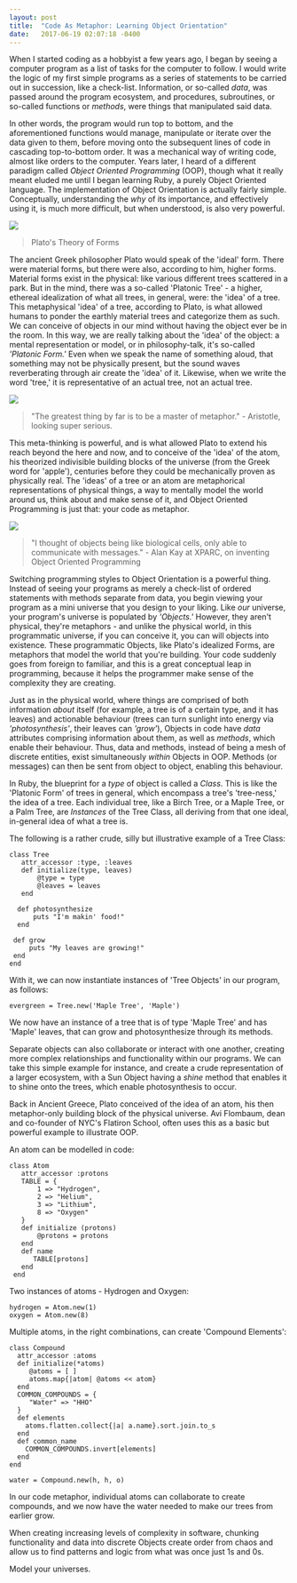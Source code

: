 ```yaml
---
layout: post
title:  "Code As Metaphor: Learning Object Orientation"
date:   2017-06-19 02:07:18 -0400
---
```


When I started coding as a hobbyist a few years ago, I began by seeing a computer program as a list of tasks for the computer to follow. I would write the logic of my first simple programs as a series of statements to be carried out in succession, like a check-list. Information, or so-called *data*, was passed around the program ecosystem, and procedures, subroutines, or so-called functions or *methods*, were things that manipulated said data. 

In other words, the program would run top to bottom, and the aforementioned functions would manage, manipulate or iterate over the data given to them, before moving onto the subsequent lines of code in cascading top-to-bottom order. It was a mechanical way of writing code, almost like orders to the computer. Years later, I heard of a different paradigm called *Object Oriented Programming* (OOP),  though what it really meant eluded me until I began learning Ruby, a purely Object Oriented language. The implementation of Object Orientation is actually fairly simple. Conceptually, understanding the *why* of its importance, and effectively using it, is much more difficult, but when understood, is also very powerful.

![](https://10philosophycm.wikispaces.com/file/view/Platonic%20Forms%202.jpg/387085090/468x348/Platonic%20Forms%202.jpg)
> Plato's Theory of Forms

The ancient Greek philosopher Plato would speak of the 'ideal' form. There were material forms, but there were also, according to him, higher forms. Material forms exist in the physical: like various different trees scattered in a park. But in the mind, there was a so-called 'Platonic Tree' - a higher, ethereal idealization of what all trees, in general, were: the 'idea' of a tree. This metaphysical 'idea' of a tree, according to Plato, is what allowed humans to ponder the earthly material trees and categorize them as such. We can conceive of objects in our mind without having the object ever be in the room. In this way, we are really talking about the 'idea' of the object: a mental representation or model, or in philosophy-talk, it's so-called *'Platonic Form.'* Even when we speak the name of something aloud, that something may not be physically present, but the sound waves reverberating through air create the 'idea' of it. Likewise, when we write the word 'tree,' it is representative of an actual tree, not an actual tree. 

![](http://johnnyholland.org/wp-content/uploads/2011/12/aristotle-header.jpg)
> "The greatest thing by far is to be a master of metaphor." - Aristotle, looking super serious.

This meta-thinking is powerful, and is what allowed Plato to extend his reach beyond the here and now, and to conceive of the 'idea' of the atom, his theorized indivisible building blocks of the universe (from the Greek word for 'apple'), centuries before they could be mechanically proven as physically real. The 'ideas' of a tree or an atom are metaphorical representations of physical things, a way to mentally model the world around us, think about and make sense of it, and Object Oriented Programming is just that: your code as metaphor.

![](http://www.thepositiveencourager.global/wp-content/uploads/2013/05/Alan-kay.jpg)
> "I thought of objects being like biological cells, only able to communicate with messages." - Alan Kay at XPARC, on inventing Object Oriented Programming

Switching programming styles to Object Orientation is a powerful thing. Instead of seeing your programs as merely a check-list of ordered statements with methods separate from data, you begin viewing your program as a mini universe that you design to your liking. Like *our* universe, your program's universe is populated by *'Objects.'* However, they aren't physical, they're metaphors - and unlike the physical world, in this programmatic universe, if you can conceive it, you can will objects into existence. These programmatic Objects, like Plato's idealized Forms, are metaphors that model the world that you're building. Your code suddenly goes from foreign to familiar, and this is a great conceptual leap in programming, because it helps the programmer make sense of the complexity they are creating. 

Just as in the physical world, where things are comprised of both information *about* itself (for example, a tree is of a certain type, and it has leaves) and actionable behaviour (trees can turn sunlight into energy via *'photosynthesis'*, their leaves can *'grow'*), Objects in code have *data* attributes comprising information about them, as well as *methods*, which enable their behaviour. Thus, data and methods, instead of being a mesh of discrete entities, exist simultaneously *within* Objects in OOP. Methods (or messages) can then be sent from object to object, enabling this behaviour. 

In Ruby, the blueprint for a *type* of object is called a *Class*. This is like the 'Platonic Form' of trees in general, which encompass a tree's 'tree-ness,' the idea of a tree. Each individual tree, like a Birch Tree, or a Maple Tree, or a Palm Tree, are *Instances* of the Tree Class, all deriving from that one ideal, in-general idea of what a tree is. 

The following is a rather crude, silly but illustrative example of a Tree Class:

```
class Tree
   attr_accessor :type, :leaves
   def initialize(type, leaves)
       @type = type
       @leaves = leaves
   end

  def photosynthesize
      puts "I'm makin' food!"
  end

 def grow
     puts "My leaves are growing!"
 end
end
```

With it, we can now instantiate instances of 'Tree Objects' in our program, as follows:

```
evergreen = Tree.new('Maple Tree', 'Maple')
```

We now have an instance of a tree that is of type 'Maple Tree' and has 'Maple' leaves, that can grow and photosynthesize through its methods. 

Separate objects can also collaborate or interact with one another, creating more complex relationships and functionality within our programs. We can take this simple example for instance, and create a crude representation of a larger ecosystem, with a Sun Object having a *shine* method that enables it to shine onto the trees, which enable photosynthesis to occur. 

Back in Ancient Greece, Plato conceived of the idea of an atom, his then metaphor-only building block of the physical universe. Avi Flombaum, dean and co-founder of NYC's Flatiron School, often uses this as a basic but powerful example to illustrate OOP. 

An atom can be modelled in code:

```
class Atom
   attr_accessor :protons
   TABLE = {
       1 => "Hydrogen",
       2 => "Helium",
       3 => "Lithium",
       8 => "Oxygen"
   }
   def initialize (protons)
       @protons = protons
   end
   def name
      TABLE[protons]
   end
 end
```

Two instances of atoms - Hydrogen and Oxygen:

```
hydrogen = Atom.new(1)
oxygen = Atom.new(8)
```

Multiple atoms, in the right combinations, can create 'Compound Elements':

```
class Compound
  attr_accessor :atoms
  def initialize(*atoms)
     @atoms = [ ]
     atoms.map{|atom| @atoms << atom}
  end 
  COMMON_COMPOUNDS = {
     "Water" => "HHO"
  }
  def elements
    atoms.flatten.collect{|a| a.name}.sort.join.to_s
  end
  def common_name
    COMMON_COMPOUNDS.invert[elements]
  end
end
```

```
water = Compound.new(h, h, o)
```

In our code metaphor, individual atoms can collaborate to create compounds, and we now have the water needed to make our trees from earlier grow.

When creating increasing levels of complexity in software, chunking functionality and data into discrete Objects create order from chaos and allow us to find patterns and logic from what was once just 1s and 0s. 

Model your universes.
